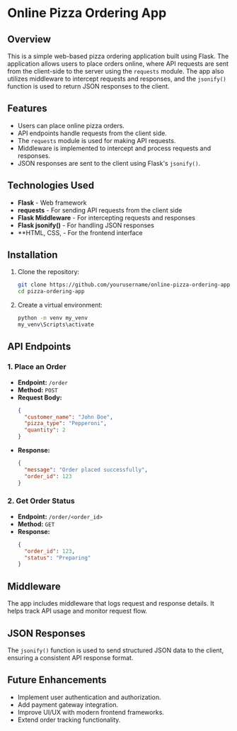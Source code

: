 # Online Pizza Ordering App

## Overview
This is a simple web-based pizza ordering application built using Flask. The application allows users to place orders online, where API requests are sent from the client-side to the server using the `requests` module. The app also utilizes middleware to intercept requests and responses, and the `jsonify()` function is used to return JSON responses to the client.

## Features
- Users can place online pizza orders.
- API endpoints handle requests from the client side.
- The `requests` module is used for making API requests.
- Middleware is implemented to intercept and process requests and responses.
- JSON responses are sent to the client using Flask's `jsonify()`.

## Technologies Used
- **Flask** - Web framework
- **requests** - For sending API requests from the client side
- **Flask Middleware** - For intercepting requests and responses
- **Flask jsonify()** - For handling JSON responses
- **HTML, CSS, - For the frontend interface

## Installation
1. Clone the repository:
   ```bash
   git clone https://github.com/yourusername/online-pizza-ordering-app.git
   cd pizza-ordering-app
   ```
2. Create a virtual environment:
   ```bash
   python -m venv my_venv
   my_venv\Scripts\activate
   ```


## API Endpoints
### 1. Place an Order
- **Endpoint:** `/order`
- **Method:** `POST`
- **Request Body:**
  ```json
  {
    "customer_name": "John Doe",
    "pizza_type": "Pepperoni",
    "quantity": 2
  }
  ```
- **Response:**
  ```json
  {
    "message": "Order placed successfully",
    "order_id": 123
  }
  ```

### 2. Get Order Status
- **Endpoint:** `/order/<order_id>`
- **Method:** `GET`
- **Response:**
  ```json
  {
    "order_id": 123,
    "status": "Preparing"
  }
  ```

## Middleware
The app includes middleware that logs request and response details. It helps track API usage and monitor request flow.

## JSON Responses
The `jsonify()` function is used to send structured JSON data to the client, ensuring a consistent API response format.

## Future Enhancements
- Implement user authentication and authorization.
- Add payment gateway integration.
- Improve UI/UX with modern frontend frameworks.
- Extend order tracking functionality.



